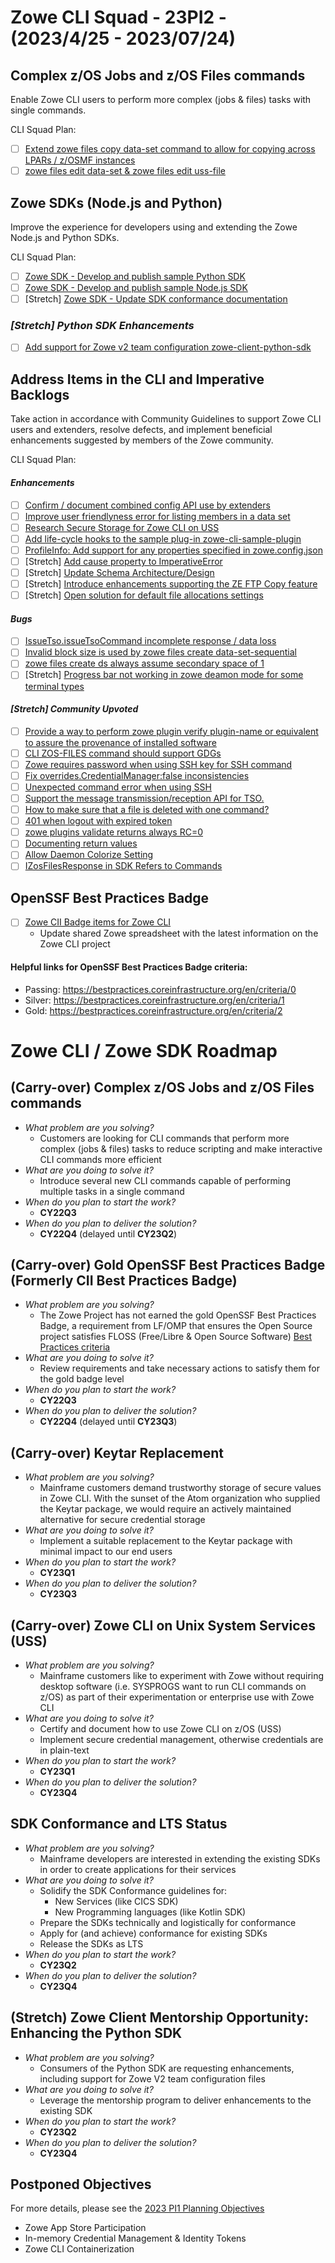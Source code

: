 # Zowe CLI Squad - 23PI2 - (2023/4/25 - 2023/07/24)

## Complex z/OS Jobs and z/OS Files commands 
Enable Zowe CLI users to perform more complex (jobs & files) tasks with single commands.

CLI Squad Plan:
- [ ] [Extend zowe files copy data-set command to allow for copying across LPARs / z/OSMF instances](https://github.com/zowe/zowe-cli/issues/1098)
- [ ] [zowe files edit data-set & zowe files edit uss-file](https://github.com/zowe/zowe-cli/issues/1097)

## Zowe SDKs (Node.js and Python)
Improve the experience for developers using and extending the Zowe Node.js and Python SDKs.

CLI Squad Plan:
- [ ] [Zowe SDK - Develop and publish sample Python SDK](https://github.com/zowe/zowe-cli/issues/1674)
- [ ] [Zowe SDK - Develop and publish sample Node.js SDK](https://github.com/zowe/zowe-cli/issues/1675)
- [ ] [Stretch] [Zowe SDK - Update SDK conformance documentation](https://github.com/zowe/zowe-cli/issues/1676)

### *[Stretch] Python SDK Enhancements*
- [ ] [Add support for Zowe v2 team configuration zowe-client-python-sdk](https://github.com/zowe/zowe-client-python-sdk/issues/148)

## Address Items in the CLI and Imperative Backlogs
Take action in accordance with Community Guidelines to support Zowe CLI users and extenders, resolve defects, and implement beneficial enhancements suggested by members of the Zowe community.

CLI Squad Plan:
#### *Enhancements*
- [ ] [Confirm / document combined config API use by extenders](https://github.com/zowe/zowe-cli/issues/913)
- [ ] [Improve user friendlyness error for listing members in a data set](https://github.com/zowe/zowe-cli/issues/935)
- [ ] [Research Secure Storage for Zowe CLI on USS](https://github.com/zowe/zowe-cli/issues/1673)
- [ ] [Add life-cycle hooks to the sample plug-in zowe-cli-sample-plugin](https://github.com/zowe/zowe-cli-sample-plugin/issues/84)
- [ ] [ProfileInfo: Add support for any properties specified in zowe.config.json](https://github.com/zowe/imperative/issues/899)
- [ ] [Stretch] [Add cause property to ImperativeError](https://github.com/zowe/imperative/issues/945)
- [ ] [Stretch] [Update Schema Architecture/Design](https://github.com/zowe/imperative/discussions/828)
- [ ] [Stretch] [Introduce enhancements supporting the ZE FTP Copy feature](https://github.com/zowe/zowe-cli-ftp-plugin/pull/131)
- [ ] [Stretch] [Open solution for default file allocations settings](https://github.com/zowe/zowe-cli/issues/1679)

#### *Bugs*
- [ ] [IssueTso.issueTsoCommand incomplete response / data loss](https://github.com/zowe/zowe-cli/issues/690)
- [ ] [Invalid block size is used by zowe files create data-set-sequential](https://github.com/zowe/zowe-cli/issues/1439)
- [ ] [zowe files create ds always assume secondary space of 1 ](https://github.com/zowe/zowe-cli/issues/1595)
- [ ] [Stretch] [Progress bar not working in zowe deamon mode for some terminal types](https://github.com/zowe/imperative/issues/908)

#### *[Stretch] Community Upvoted*
- [ ] [Provide a way to perform zowe plugin verify plugin-name or equivalent to assure the provenance of installed software](https://github.com/zowe/zowe-cli/issues/1326)
- [ ] [CLI ZOS-FILES command should support GDGs](https://github.com/zowe/zowe-cli/issues/969)
- [ ] [Zowe requires password when using SSH key for SSH command](https://github.com/zowe/zowe-cli/issues/1034)
- [ ] [Fix overrides.CredentialManager:false inconsistencies](https://github.com/zowe/zowe-cli/issues/1469)
- [ ] [Unexpected command error when using SSH](https://github.com/zowe/zowe-cli/issues/1031)
- [ ] [Support the message transmission/reception API for TSO.](https://github.com/zowe/zowe-cli/issues/1566)
- [ ] [How to make sure that a file is deleted with one command?](https://github.com/zowe/zowe-cli/issues/866)
- [ ] [401 when logout with expired token](https://github.com/zowe/zowe-cli/issues/1041)
- [ ] [zowe plugins validate returns always RC=0](https://github.com/zowe/zowe-cli/issues/1299)
- [ ] [Documenting return values](https://github.com/zowe/zowe-cli/issues/1386)
- [ ] [Allow Daemon Colorize Setting](https://github.com/zowe/zowe-cli/issues/1379)
- [ ] [IZosFilesResponse in SDK Refers to Commands](https://github.com/zowe/zowe-cli/issues/865)

## OpenSSF Best Practices Badge
- [ ] [Zowe CII Badge items for Zowe CLI](https://github.com/zowe/zowe-cli/issues/1352)
  - Update shared Zowe spreadsheet with the latest information on the Zowe CLI project

#### Helpful links for OpenSSF Best Practices Badge criteria:
- Passing: https://bestpractices.coreinfrastructure.org/en/criteria/0
- Silver: https://bestpractices.coreinfrastructure.org/en/criteria/1
- Gold: https://bestpractices.coreinfrastructure.org/en/criteria/2

# Zowe CLI / Zowe SDK Roadmap

## (Carry-over) Complex z/OS Jobs and z/OS Files commands 
- _What problem are you solving?_
  - Customers are looking for CLI commands that perform more complex (jobs & files) tasks to reduce scripting and make interactive CLI commands more efficient
- _What are you doing to solve it?_
  - Introduce several new CLI commands capable of performing multiple tasks in a single command
- _When do you plan to start the work?_
  - **CY22Q3**
- _When do you plan to deliver the solution?_
  - **CY22Q4** (delayed until **CY23Q2**)

## (Carry-over) Gold OpenSSF Best Practices Badge (Formerly CII Best Practices Badge)
- _What problem are you solving?_
  - The Zowe Project has not earned the gold OpenSSF Best Practices Badge, a requirement from LF/OMP that ensures the Open Source project satisfies FLOSS (Free/Libre & Open Source Software) [Best Practices criteria](https://bestpractices.coreinfrastructure.org/en/criteria)
- _What are you doing to solve it?_
  - Review requirements and take necessary actions to satisfy them for the gold badge level
- _When do you plan to start the work?_
  - **CY22Q3**
- _When do you plan to deliver the solution?_
  - **CY22Q4** (delayed until **CY23Q3**)

## (Carry-over) Keytar Replacement
- _What problem are you solving?_
  - Mainframe customers demand trustworthy storage of secure values in Zowe CLI. With the sunset of the Atom organization who supplied the Keytar package, we would require an actively maintained alternative for secure credential storage
- _What are you doing to solve it?_
  - Implement a suitable replacement to the Keytar package with minimal impact to our end users
- _When do you plan to start the work?_
  - **CY23Q1**
- _When do you plan to deliver the solution?_
  - **CY23Q3** 

## (Carry-over) Zowe CLI on Unix System Services (USS)
- _What problem are you solving?_
  - Mainframe customers like to experiment with Zowe without requiring desktop software (i.e. SYSPROGS want to run CLI commands on z/OS) as part of their experimentation or enterprise use with Zowe CLI
- _What are you doing to solve it?_
  - Certify and document how to use Zowe CLI on z/OS (USS)
  - Implement secure credential management, otherwise credentials are in plain-text
- _When do you plan to start the work?_
  - **CY23Q1**
- _When do you plan to deliver the solution?_
  - **CY23Q4**

## SDK Conformance and LTS Status
- _What problem are you solving?_
  - Mainframe developers are interested in extending the existing SDKs in order to create applications for their services
- _What are you doing to solve it?_
  - Solidify the SDK Conformance guidelines for:
    - New Services (like CICS SDK)
    - New Programming languages (like Kotlin SDK)
  - Prepare the SDKs technically and logistically for conformance
  - Apply for (and achieve) conformance for existing SDKs
  - Release the SDKs as LTS
- _When do you plan to start the work?_
  - **CY23Q2**
- _When do you plan to deliver the solution?_
  - **CY23Q4** 

## (Stretch) Zowe Client Mentorship Opportunity: Enhancing the Python SDK
- _What problem are you solving?_
  - Consumers of the Python SDK are requesting enhancements, including support for Zowe V2 team configuration files
- _What are you doing to solve it?_
  - Leverage the mentorship program to deliver enhancements to the existing SDK
- _When do you plan to start the work?_
  - **CY23Q2**
- _When do you plan to deliver the solution?_
  - **CY23Q4**

## Postponed Objectives
For more details, please see the [2023 PI1 Planning Objectives](https://github.com/zowe/community/blob/master/Project%20Management/PI%20Planning/23PI1%20Planning/PI%20Planning%20Preparation%20by%20Squad/Zowe%20CLI%20Squad%20-%2023PI1%20Objectives.md)
- Zowe App Store Participation
- In-memory Credential Management & Identity Tokens
- Zowe CLI Containerization
